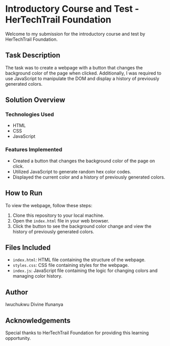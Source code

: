 # Introductory Course and Test - HerTechTrail Foundation

Welcome to my submission for the introductory course and test by HerTechTrail Foundation.

## Task Description

The task was to create a webpage with a button that changes the background color of the page when clicked. Additionally, I was required to use JavaScript to manipulate the DOM and display a history of previously generated colors.

## Solution Overview

### Technologies Used
- HTML
- CSS
- JavaScript

### Features Implemented
- Created a button that changes the background color of the page on click.
- Utilized JavaScript to generate random hex color codes.
- Displayed the current color and a history of previously generated colors.

## How to Run

To view the webpage, follow these steps:

1. Clone this repository to your local machine.
2. Open the `index.html` file in your web browser.
3. Click the button to see the background color change and view the history of previously generated colors.

## Files Included

- `index.html`: HTML file containing the structure of the webpage.
- `styles.css`: CSS file containing styles for the webpage.
- `index.js`: JavaScript file containing the logic for changing colors and managing color history.



## Author

Iwuchukwu Divine Ifunanya

## Acknowledgements

Special thanks to HerTechTrail Foundation for providing this learning opportunity.

